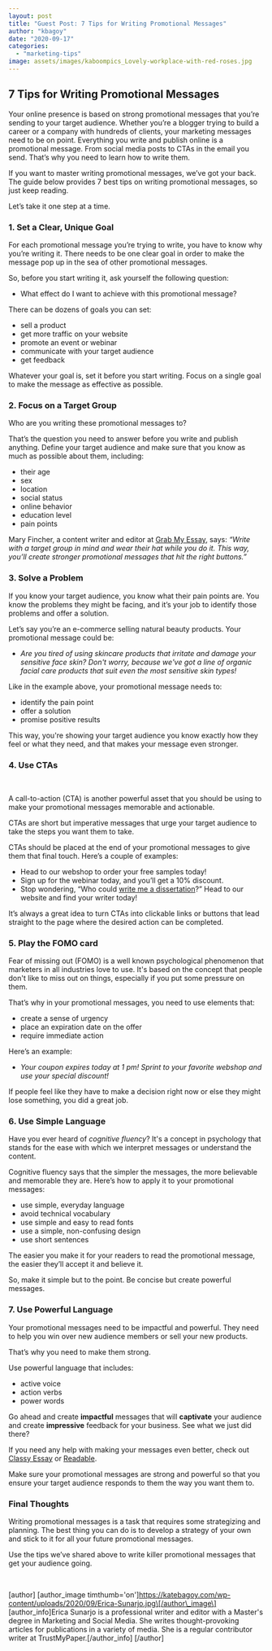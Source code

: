```yaml
---
layout: post
title: "Guest Post: 7 Tips for Writing Promotional Messages"
author: "kbagoy"
date: "2020-09-17"
categories: 
  - "marketing-tips"
image: assets/images/kaboompics_Lovely-workplace-with-red-roses.jpg
---
```


## **7 Tips for Writing Promotional Messages**

Your online presence is based on strong promotional messages that you’re sending to your target audience. Whether you’re a blogger trying to build a career or a company with hundreds of clients, your marketing messages need to be on point. Everything you write and publish online is a promotional message. From social media posts to CTAs in the email you send. That’s why you need to learn how to write them.

If you want to master writing promotional messages, we’ve got your back. The guide below provides 7 best tips on writing promotional messages, so just keep reading.

Let’s take it one step at a time.

### **1\. Set a Clear, Unique Goal**

For each promotional message you’re trying to write, you have to know why you’re writing it. There needs to be one clear goal in order to make the message pop up in the sea of other promotional messages.

So, before you start writing it, ask yourself the following question:

- What effect do I want to achieve with this promotional message?

There can be dozens of goals you can set:

- sell a product
- get more traffic on your website
- promote an event or webinar
- communicate with your target audience
- get feedback

Whatever your goal is, set it before you start writing. Focus on a single goal to make the message as effective as possible.

### **2\. Focus on a Target Group**

Who are you writing these promotional messages to? 

That’s the question you need to answer before you write and publish anything. Define your target audience and make sure that you know as much as possible about them, including:

- their age
- sex
- location
- social status
- online behavior
- education level
- pain points

Mary Fincher, a content writer and editor at [Grab My Essay](https://www.grabmyessay.com/custom-essay), says: _“Write with a target group in mind and wear their hat while you do it. This way, you’ll create stronger promotional messages that hit the right buttons.”_ 

### **3\. Solve a Problem**

If you know your target audience, you know what their pain points are. You know the problems they might be facing, and it’s your job to identify those problems and offer a solution.

Let’s say you’re an e-commerce selling natural beauty products. Your promotional message could be:

- _Are you tired of using skincare products that irritate and damage your sensitive face skin? Don't worry, because we've got a line of organic facial care products that suit even the most sensitive skin types!_

Like in the example above, your promotional message needs to:

- identify the pain point
- offer a solution
- promise positive results

This way, you're showing your target audience you know exactly how they feel or what they need, and that makes your message even stronger.

### **4\. Use CTAs**

 

A call-to-action (CTA) is another powerful asset that you should be using to make your promotional messages memorable and actionable.

CTAs are short but imperative messages that urge your target audience to take the steps you want them to take.

CTAs should be placed at the end of your promotional messages to give them that final touch. Here’s a couple of examples:

- Head to our webshop to order your free samples today!
- Sign up for the webinar today, and you’ll get a 10% discount.
- Stop wondering, “Who could [write me a dissertation](https://supremedissertations.com/writing-services/dissertation-writing-services)?” Head to our website and find your writer today!

It’s always a great idea to turn CTAs into clickable links or buttons that lead straight to the page where the desired action can be completed.

### **5\. Play the FOMO card**

Fear of missing out (FOMO) is a well known psychological phenomenon that marketers in all industries love to use. It's based on the concept that people don't like to miss out on things, especially if you put some pressure on them.

That’s why in your promotional messages, you need to use elements that:

- create a sense of urgency
- place an expiration date on the offer
- require immediate action

Here’s an example:

- _Your coupon expires today at 1 pm! Sprint to your favorite webshop and use your special discount!_

If people feel like they have to make a decision right now or else they might lose something, you did a great job.

### **6\. Use Simple Language**

Have you ever heard of _cognitive fluency_? It's a concept in psychology that stands for the ease with which we interpret messages or understand the content.

Cognitive fluency says that the simpler the messages, the more believable and memorable they are. Here’s how to apply it to your promotional messages:

- use simple, everyday language
- avoid technical vocabulary
- use simple and easy to read fonts
- use a simple, non-confusing design
- use short sentences

The easier you make it for your readers to read the promotional message, the easier they’ll accept it and believe it.

So, make it simple but to the point. Be concise but create powerful messages.

### **7\. Use Powerful Language**

Your promotional messages need to be impactful and powerful. They need to help you win over new audience members or sell your new products.

That’s why you need to make them strong.

Use powerful language that includes:

- active voice
- action verbs
- power words

Go ahead and create **impactful** messages that will **captivate** your audience and create **impressive** feedback for your business. See what we just did there?

If you need any help with making your messages even better, check out [Classy Essay](https://classyessay.com/) or [Readable](https://readable.com/).

Make sure your promotional messages are strong and powerful so that you ensure your target audience responds to them the way you want them to. 

### **Final Thoughts**

Writing promotional messages is a task that requires some strategizing and planning. The best thing you can do is to develop a strategy of your own and stick to it for all your future promotional messages.

Use the tips we’ve shared above to write killer promotional messages that get your audience going.

 

\[author\] \[author\_image timthumb='on'\]https://katebagoy.com/wp-content/uploads/2020/09/Erica-Sunarjo.jpg\[/author\_image\] \[author\_info\]Erica Sunarjo is a professional writer and editor with a Master's degree in Marketing and Social Media. She writes thought-provoking articles for publications in a variety of media. She is a regular contributor writer at TrustMyPaper.\[/author\_info\] \[/author\]
